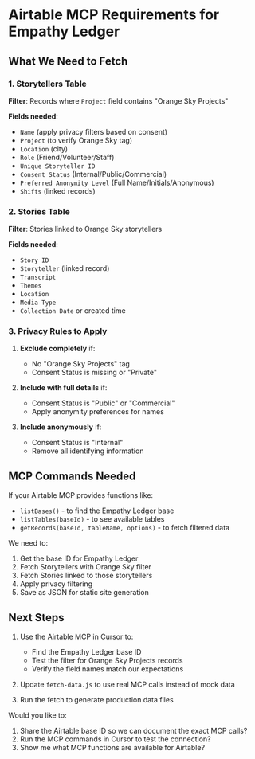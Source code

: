 # Airtable MCP Requirements for Empathy Ledger

## What We Need to Fetch

### 1. Storytellers Table
**Filter**: Records where `Project` field contains "Orange Sky Projects"

**Fields needed**:
- `Name` (apply privacy filters based on consent)
- `Project` (to verify Orange Sky tag)
- `Location` (city)
- `Role` (Friend/Volunteer/Staff)
- `Unique Storyteller ID`
- `Consent Status` (Internal/Public/Commercial)
- `Preferred Anonymity Level` (Full Name/Initials/Anonymous)
- `Shifts` (linked records)

### 2. Stories Table
**Filter**: Stories linked to Orange Sky storytellers

**Fields needed**:
- `Story ID`
- `Storyteller` (linked record)
- `Transcript`
- `Themes`
- `Location`
- `Media Type`
- `Collection Date` or created time

### 3. Privacy Rules to Apply

1. **Exclude completely** if:
   - No "Orange Sky Projects" tag
   - Consent Status is missing or "Private"

2. **Include with full details** if:
   - Consent Status is "Public" or "Commercial"
   - Apply anonymity preferences for names

3. **Include anonymously** if:
   - Consent Status is "Internal"
   - Remove all identifying information

## MCP Commands Needed

If your Airtable MCP provides functions like:
- `listBases()` - to find the Empathy Ledger base
- `listTables(baseId)` - to see available tables
- `getRecords(baseId, tableName, options)` - to fetch filtered data

We need to:
1. Get the base ID for Empathy Ledger
2. Fetch Storytellers with Orange Sky filter
3. Fetch Stories linked to those storytellers
4. Apply privacy filtering
5. Save as JSON for static site generation

## Next Steps

1. Use the Airtable MCP in Cursor to:
   - Find the Empathy Ledger base ID
   - Test the filter for Orange Sky Projects records
   - Verify the field names match our expectations

2. Update `fetch-data.js` to use real MCP calls instead of mock data

3. Run the fetch to generate production data files

Would you like to:
1. Share the Airtable base ID so we can document the exact MCP calls?
2. Run the MCP commands in Cursor to test the connection?
3. Show me what MCP functions are available for Airtable?